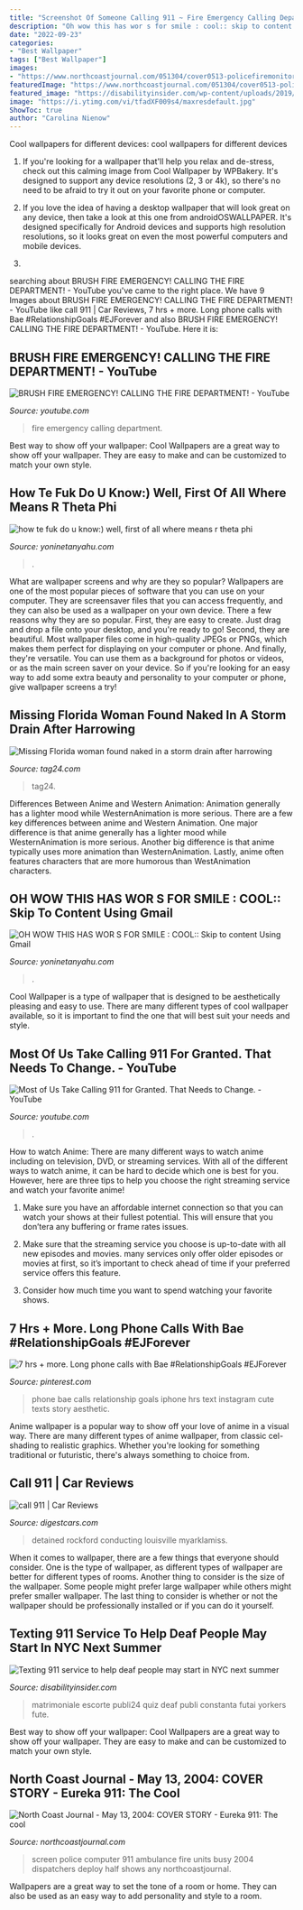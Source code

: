 ```yaml
---
title: "Screenshot Of Someone Calling 911 ~ Fire Emergency Calling Department"
description: "Oh wow this has wor s for smile : cool:: skip to content using gmail"
date: "2022-09-23"
categories:
- "Best Wallpaper"
tags: ["Best Wallpaper"]
images:
- "https://www.northcoastjournal.com/051304/cover0513-policefiremonitor.jpg"
featuredImage: "https://www.northcoastjournal.com/051304/cover0513-policefiremonitor.jpg"
featured_image: "https://disabilityinsider.com/wp-content/uploads/2019/11/texting-iphone-838x525.jpg"
image: "https://i.ytimg.com/vi/tfadXF009s4/maxresdefault.jpg"
ShowToc: true
author: "Carolina Nienow"
---
```



Cool wallpapers for different devices:
cool wallpapers for different devices 

1. If you're looking for a wallpaper that'll help you relax and de-stress, check out this calming image from Cool Wallpaper by WPBakery. It's designed to support any device resolutions (2, 3 or 4k), so there's no need to be afraid to try it out on your favorite phone or computer.

2. If you love the idea of having a desktop wallpaper that will look great on any device, then take a look at this one from androidOSWALLPAPER. It's designed specifically for Android devices and supports high resolution resolutions, so it looks great on even the most powerful computers and mobile devices.

3.

	

		
searching about BRUSH FIRE EMERGENCY! CALLING THE FIRE DEPARTMENT! - YouTube you've came to the right place. We have 9 Images about BRUSH FIRE EMERGENCY! CALLING THE FIRE DEPARTMENT! - YouTube like call 911 | Car Reviews, 7 hrs + more. Long phone calls with Bae #RelationshipGoals #EJForever and also BRUSH FIRE EMERGENCY! CALLING THE FIRE DEPARTMENT! - YouTube. Here it is:
		
    
## BRUSH FIRE EMERGENCY! CALLING THE FIRE DEPARTMENT! - YouTube

<img loading=lazy src="https://i.ytimg.com/vi/dBXHVgJATNo/maxresdefault.jpg" onerror="this.onerror=null;this.src='https://tse2.mm.bing.net/th?id=OIP.QOo_Ih_iIhzTzIaEFNXRFwHaEK&amp;pid=15.1';" alt="BRUSH FIRE EMERGENCY! CALLING THE FIRE DEPARTMENT! - YouTube">

_Source: youtube.com_

>fire emergency calling department. 

	

Best way to show off your wallpaper:
Cool Wallpapers are a great way to show off your wallpaper. They are easy to make and can be customized to match your own style.

    
## How Te Fuk Do U Know:) Well, First Of All Where Means R Theta Phi

<img loading=lazy src="http://yoninetanyahu.com/wp-content/uploads/2021/03/my-limits1.jpg" onerror="this.onerror=null;this.src='https://tse4.mm.bing.net/th?id=OIP.Y8xfM5xc1JszwEe6JgRt0QHaEK&amp;pid=15.1';" alt="how te fuk do u know:) well, first of all where means r theta phi">

_Source: yoninetanyahu.com_

>. 

	

What are wallpaper screens and why are they so popular?
Wallpapers are one of the most popular pieces of software that you can use on your computer. They are screensaver files that you can access frequently, and they can also be used as a wallpaper on your own device. There a few reasons why they are so popular. First, they are easy to create. Just drag and drop a file onto your desktop, and you're ready to go! Second, they are beautiful. Most wallpaper files come in high-quality JPEGs or PNGs, which makes them perfect for displaying on your computer or phone. And finally, they're versatile. You can use them as a background for photos or videos, or as the main screen saver on your device. So if you're looking for an easy way to add some extra beauty and personality to your computer or phone, give wallpaper screens a try!

    
## Missing Florida Woman Found Naked In A Storm Drain After Harrowing

<img loading=lazy src="https://media.tag24.de/1200x800/0/l/0lg6hw56ltsceaijh73uqe41e9o7wm7q.jpg" onerror="this.onerror=null;this.src='https://tse4.mm.bing.net/th?id=OIP.LyMlEFaoV_TwgNTKPgw9VwHaE8&amp;pid=15.1';" alt="Missing Florida woman found naked in a storm drain after harrowing">

_Source: tag24.com_

>tag24. 

	

Differences Between Anime and Western Animation: Animation generally has a lighter mood while WesternAnimation is more serious.
There are a few key differences between anime and Western Animation. One major difference is that anime generally has a lighter mood while WesternAnimation is more serious. Another big difference is that anime typically uses more animation than WesternAnimation. Lastly, anime often features characters that are more humorous than WestAnimation characters.

    
## OH WOW THIS HAS WOR S FOR SMILE : COOL:: Skip To Content Using Gmail

<img loading=lazy src="http://yoninetanyahu.com/wp-content/uploads/2020/06/KEITH-VAZ1.jpg" onerror="this.onerror=null;this.src='https://tse3.mm.bing.net/th?id=OIP.wK8emM8O1A3gVwmWnGOuJgHaEK&amp;pid=15.1';" alt="OH WOW THIS HAS WOR S FOR SMILE : COOL:: Skip to content Using Gmail">

_Source: yoninetanyahu.com_

>. 

	

Cool Wallpaper is a type of wallpaper that is designed to be aesthetically pleasing and easy to use. There are many different types of cool wallpaper available, so it is important to find the one that will best suit your needs and style.

    
## Most Of Us Take Calling 911 For Granted. That Needs To Change. - YouTube

<img loading=lazy src="https://i.ytimg.com/vi/tfadXF009s4/maxresdefault.jpg" onerror="this.onerror=null;this.src='https://tse4.mm.bing.net/th?id=OIP.1Csft-7wTZRFbH4gTKCRLwHaEK&amp;pid=15.1';" alt="Most of Us Take Calling 911 for Granted. That Needs to Change. - YouTube">

_Source: youtube.com_

>. 

	

How to watch Anime: There are many different ways to watch anime including on television, DVD, or streaming services.
With all of the different ways to watch anime, it can be hard to decide which one is best for you. However, here are three tips to help you choose the right streaming service and watch your favorite anime!
1. Make sure you have an affordable internet connection so that you can watch your shows at their fullest potential. This will ensure that you don’tera any buffering or frame rates issues.

2. Make sure that the streaming service you choose is up-to-date with all new episodes and movies. many services only offer older episodes or movies at first, so it’s important to check ahead of time if your preferred service offers this feature.

3. Consider how much time you want to spend watching your favorite shows.

    
## 7 Hrs + More. Long Phone Calls With Bae #RelationshipGoals #EJForever

<img loading=lazy src="https://i.pinimg.com/originals/cb/29/9c/cb299cfd9172ad0edded212d64584c99.jpg" onerror="this.onerror=null;this.src='https://tse3.mm.bing.net/th?id=OIP.QYyfpmH-H9zYa9LUp94BUgHaNL&amp;pid=15.1';" alt="7 hrs + more. Long phone calls with Bae #RelationshipGoals #EJForever">

_Source: pinterest.com_

>phone bae calls relationship goals iphone hrs text instagram cute texts story aesthetic. 

	

Anime wallpaper is a popular way to show off your love of anime in a visual way. There are many different types of anime wallpaper, from classic cel-shading to realistic graphics. Whether you're looking for something traditional or futuristic, there's always something to choice from.

    
## Call 911 | Car Reviews

<img loading=lazy src="https://digestcars.com/wp-content/uploads/2019/07/call-911.jpg" onerror="this.onerror=null;this.src='https://tse4.mm.bing.net/th?id=OIP.Tx0a3VNWylOsUtSHzi6tEgHaEA&amp;pid=15.1';" alt="call 911 | Car Reviews">

_Source: digestcars.com_

>detained rockford conducting louisville myarklamiss. 

	

When it comes to wallpaper, there are a few things that everyone should consider. One is the type of wallpaper, as different types of wallpaper are better for different types of rooms. Another thing to consider is the size of the wallpaper. Some people might prefer large wallpaper while others might prefer smaller wallpaper. The last thing to consider is whether or not the wallpaper should be professionally installed or if you can do it yourself.

    
## Texting 911 Service To Help Deaf People May Start In NYC Next Summer

<img loading=lazy src="https://disabilityinsider.com/wp-content/uploads/2019/11/texting-iphone-838x525.jpg" onerror="this.onerror=null;this.src='https://tse3.mm.bing.net/th?id=OIP.9_syKs0ti9CRTWvG_2YEpQHaEo&amp;pid=15.1';" alt="Texting 911 service to help deaf people may start in NYC next summer">

_Source: disabilityinsider.com_

>matrimoniale escorte publi24 quiz deaf publi constanta futai yorkers fute. 

	

Best way to show off your wallpaper:
Cool Wallpapers are a great way to show off your wallpaper. They are easy to make and can be customized to match your own style.

    
## North Coast Journal - May 13, 2004: COVER STORY - Eureka 911: The Cool

<img loading=lazy src="https://www.northcoastjournal.com/051304/cover0513-policefiremonitor.jpg" onerror="this.onerror=null;this.src='https://tse1.mm.bing.net/th?id=OIP.JnumBhoFfYE8Aj9qbIbpyAAAAA&amp;pid=15.1';" alt="North Coast Journal - May 13, 2004: COVER STORY - Eureka 911: The cool">

_Source: northcoastjournal.com_

>screen police computer 911 ambulance fire units busy 2004 dispatchers deploy half shows any northcoastjournal. 

	

Wallpapers are a great way to set the tone of a room or home. They can also be used as an easy way to add personality and style to a room.

